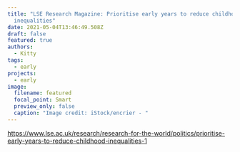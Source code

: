 ```yaml
---
title: "LSE Research Magazine: Prioritise early years to reduce childhood
  inequalities"
date: 2021-05-04T13:46:49.508Z
draft: false
featured: true
authors:
  - Kitty
tags:
  - early
projects:
  - early
image:
  filename: featured
  focal_point: Smart
  preview_only: false
  caption: "Image credit: iStock/encrier - "
---
```

https://www.lse.ac.uk/research/research-for-the-world/politics/prioritise-early-years-to-reduce-childhood-inequalities-1